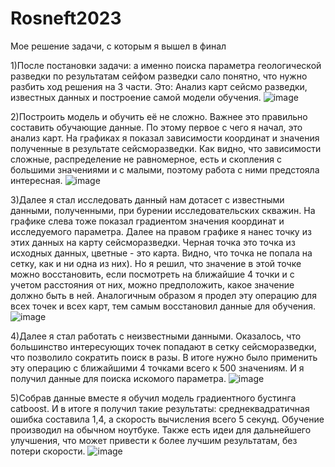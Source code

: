 # Rosneft2023
Мое решение задачи, с которым я вышел в финал

1)После постановки задачи: а именно поиска параметра геологической разведки по результатам сейфом разведки сало понятно, что нужно разбить ход решения на 3 части. Это: Анализ карт сейсмо разведки, известных данных и построение самой модели обучения.
![image](https://github.com/Patrik1352/Rosneft2023/assets/144487759/17b12e93-7fc8-4784-8823-ecf05fdfff58)

2)Построить модель и обучить её не сложно. Важнее это правильно составить обучающие данные. По этому первое с чего я начал, это анализ карт. На графиках я показал зависимости координат и значения полученные в результате сейсморазведки. Как видно, что зависимости сложные, распределение не равномерное, есть и скопления с большими значениями и с малыми, поэтому работа с ними предстояла интересная.
![image](https://github.com/Patrik1352/Rosneft2023/assets/144487759/40a09e5d-9b87-49b1-ae4c-ba896d8afaf1)

3)Далее я стал исследовать данный нам дотасет с известными данными, полученными, при бурении исследовательских скважин. На графике слева тоже показал градиентом значения координат и исследуемого параметра. Далее на правом графике я нанес точку из этих данных на карту сейсморазведки. Черная точка это точка из исходных данных, цветные - это карта. Видно, что точка не попала на сетку,  как и ни одна из них). Но я решил, что значение в этой точке можно восстановить, если посмотреть на ближайшие 4 точки и с учетом расстояния от них, можно предположить, какое значение должно быть в ней. Аналогичным образом я продел эту операцию для всех точек и всех карт, тем самым восстановил данные для обучения.
![image](https://github.com/Patrik1352/Rosneft2023/assets/144487759/206f1e6b-cff5-4d6a-bda4-62ec0bd17deb)

4)Далее я стал работать с неизвестными данными. Оказалось, что большинство интересующих точек попадают в сетку сейсморазведки, что позволило сократить поиск в разы. В итоге нужно было применить эту операцию с ближайшими 4 точками всего к 500 значениям. И я получил данные для поиска искомого параметра.
![image](https://github.com/Patrik1352/Rosneft2023/assets/144487759/b1ef6d19-1a26-403d-8e6a-23ac79f0e1e9)

5)Собрав данные вместе я обучил модель градиентного бустинга  catboost. И в итоге я получил такие результаты: среднеквадратичная ошибка составила 1,4, а скорость вычисления всего 5 секунд. Обучение производил на обычном ноутбуке. Также есть идеи для дальнейшего улучшения, что может привести к более лучшим результатам, без потери скорости. 
![image](https://github.com/Patrik1352/Rosneft2023/assets/144487759/b43f60ac-ec05-40e1-8b6a-1b39a362e53a)

